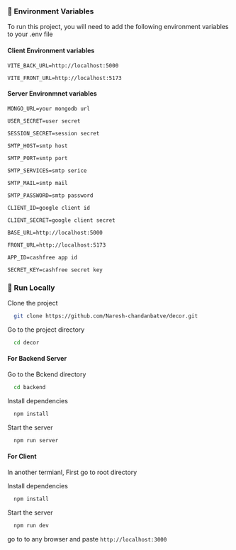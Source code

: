 
<!-- Env Variables -->
### :key: Environment Variables

To run this project, you will need to add the following environment variables to your .env file

#### Client Environment variables

`VITE_BACK_URL=http://localhost:5000`

`VITE_FRONT_URL=http://localhost:5173`

#### Server Environmnet variables

`MONGO_URL=your mongodb url`

`USER_SECRET=user secret`

`SESSION_SECRET=session secret`

`SMTP_HOST=smtp host`

`SMTP_PORT=smtp port`

`SMTP_SERVICES=smtp serice`

`SMTP_MAIL=smtp mail`

`SMTP_PASSWORD=smtp password`

`CLIENT_ID=google client id`

`CLIENT_SECRET=google client secret`

`BASE_URL=http://localhost:5000`

`FRONT_URL=http://localhost:5173`

`APP_ID=cashfree app id`

`SECRET_KEY=cashfree secret key`


<!-- Run Locally -->
### :running: Run Locally

Clone the project

```bash
  git clone https://github.com/Naresh-chandanbatve/decor.git
```

Go to the project directory

```bash
  cd decor
```

#### For Backend Server

Go to the Bckend directory

```bash
  cd backend
```

Install dependencies

```bash
  npm install
```

Start the server

```bash
  npm run server
```

#### For Client
In another termianl, First go to root directory

Install dependencies

```bash
  npm install
```

Start the server

```bash
  npm run dev
```

go to to any browser and paste `http://localhost:3000`  
